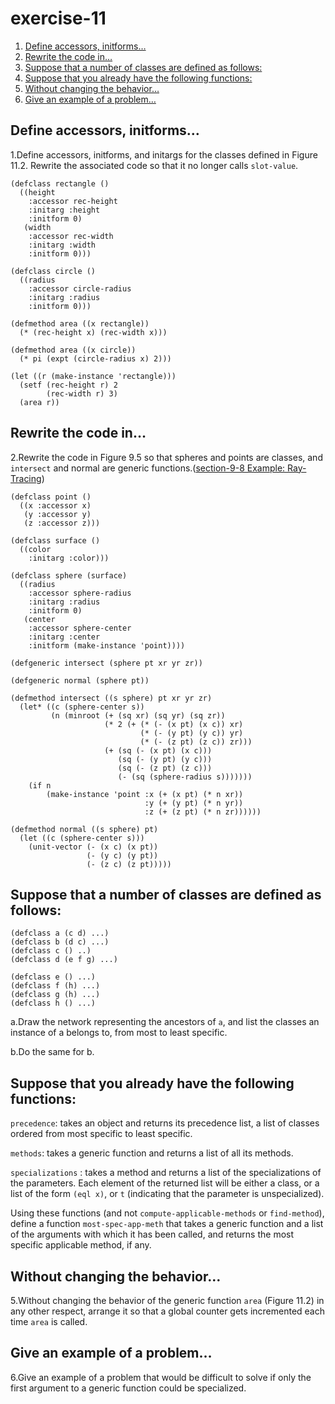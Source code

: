 

# exercise-11

1.  [Define accessors, initforms&#x2026;](#orgc6c1590)
2.  [Rewrite the code in&#x2026;](#orgd66a35b)
3.  [Suppose that a number of classes are defined as follows:](#orgd1a8688)
4.  [Suppose that you already have the following functions:](#org2f095cd)
5.  [Without changing the behavior&#x2026;](#orga2448f7)
6.  [Give an example of a problem&#x2026;](#org4bdf417)


<a id="orgc6c1590"></a>

## Define accessors, initforms&#x2026;

1.Define accessors, initforms, and initargs for the classes defined in Figure 11.2. Rewrite the associated code so that it no longer calls
`slot-value`.

    (defclass rectangle ()
      ((height
        :accessor rec-height
        :initarg :height
        :initform 0)
       (width
        :accessor rec-width
        :initarg :width
        :initform 0)))
    
    (defclass circle ()
      ((radius
        :accessor circle-radius
        :initarg :radius
        :initform 0)))
    
    (defmethod area ((x rectangle))
      (* (rec-height x) (rec-width x)))
    
    (defmethod area ((x circle))
      (* pi (expt (circle-radius x) 2)))
    
    (let ((r (make-instance 'rectangle)))
      (setf (rec-height r) 2
            (rec-width r) 3)
      (area r))


<a id="orgd66a35b"></a>

## Rewrite the code in&#x2026;

2.Rewrite the code in Figure 9.5 so that spheres and points are classes, and `intersect` and normal are generic functions.([section-9-8 Example: Ray-Tracing](section-9-8.md))

    (defclass point ()
      ((x :accessor x)
       (y :accessor y)
       (z :accessor z)))
    
    (defclass surface ()
      ((color
        :initarg :color)))
    
    (defclass sphere (surface)
      ((radius
        :accessor sphere-radius
        :initarg :radius
        :initform 0)
       (center
        :accessor sphere-center
        :initarg :center
        :initform (make-instance 'point))))
    
    (defgeneric intersect (sphere pt xr yr zr))
    
    (defgeneric normal (sphere pt))
    
    (defmethod intersect ((s sphere) pt xr yr zr)
      (let* ((c (sphere-center s))
             (n (minroot (+ (sq xr) (sq yr) (sq zr))
                         (* 2 (+ (* (- (x pt) (x c)) xr)
                                 (* (- (y pt) (y c)) yr)
                                 (* (- (z pt) (z c)) zr)))
                         (+ (sq (- (x pt) (x c)))
                            (sq (- (y pt) (y c)))
                            (sq (- (z pt) (z c)))
                            (- (sq (sphere-radius s)))))))
        (if n
            (make-instance 'point :x (+ (x pt) (* n xr))
                                  :y (+ (y pt) (* n yr))
                                  :z (+ (z pt) (* n zr))))))
    
    (defmethod normal ((s sphere) pt)
      (let ((c (sphere-center s)))
        (unit-vector (- (x c) (x pt))
                     (- (y c) (y pt))
                     (- (z c) (z pt)))))


<a id="orgd1a8688"></a>

## Suppose that a number of classes are defined as follows:

    (defclass a (c d) ...)
    (defclass b (d c) ...)
    (defclass c () ..)
    (defclass d (e f g) ...)
    
    (defclass e () ...)
    (defclass f (h) ...)
    (defclass g (h) ...)
    (defclass h () ...)

a.Draw the network representing the ancestors of `a`, and list the classes an instance of a belongs to, from most to least specific.

b.Do the same for b.


<a id="org2f095cd"></a>

## Suppose that you already have the following functions:

`precedence`: takes an object and returns its precedence list, a list of classes ordered from most specific to least specific.

`methods`: takes a generic function and returns a list of all its methods.

`specializations` : takes a method and returns a list of the specializations of the parameters. Each element of the returned list will be either a class, or a list of the form `(eql x)`, or `t` (indicating that the parameter is unspecialized).

Using these functions (and not `compute-applicable-methods` or `find-method`), define a function `most-spec-app-meth` that takes a generic function and a list of the arguments with which it has been called, and returns the most specific applicable method, if any.


<a id="orga2448f7"></a>

## Without changing the behavior&#x2026;

5.Without changing the behavior of the generic function `area` (Figure 11.2) in any other respect, arrange it so that a global counter gets incremented each time `area` is called.


<a id="org4bdf417"></a>

## Give an example of a problem&#x2026;

6.Give an example of a problem that would be difficult to solve if only the first argument to a generic function could be specialized.

